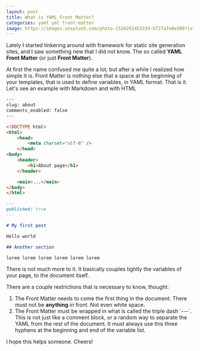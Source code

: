 ```yaml
---
layout: post
title: What is YAML Front Matter?
categories: yaml yml front-matter
image: https://images.unsplash.com/photo-1520291453334-bf27a7e0e500?ixlib=rb-0.3.5&ixid=eyJhcHBfaWQiOjEyMDd9&s=12e67f6513a32f2ab2053f406aa84c60&auto=format&fit=crop&w=1350&q=80
---
```


Lately I started tinkering around with framework for static site generation sites, and I saw something new that I did not know. The so called **YAML Front Matter** (or just **Front Matter**).

At first the name confused me quite a lot, but after a while I realized how simple it is. Front Matter is nothing else that a space at the beginning of your templates, that is used to define variables, in YAML format. That is it. Let's see an example with Markdown and with HTML

```html
---
slug: about
comments_enabled: false
---

<!DOCTYPE html>
<html>
    <head>
        <meta charset="utf-8" />
    </head>
<body>
    <header>
        <h1>About page</h1>
    </header>

    <main>...</main>
</body>
</html>
```

```md
---
published: true
---

# My first post

Hello world

## Another section

lorem lorem lorem lorem lorem lorem
```

There is not much more to it. It basically couples tightly the variables of your page, to the document itself.

There are a couple restrictions that is necessary to know, thought:

1. The Front Matter needs to come the first thing in the document. There must not be **anything** in front. Not even white space.
2. The Front Matter must be wrapped in what is called the triple dash \`---\`. This is not just like a comment block, or a random way to separate the YAML from the rest of the document. It must always use this three hyphens at the beginning and end of the variable list.

I hope this helps someone. Cheers!
